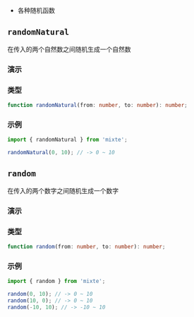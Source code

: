 - 各种随机函数

## `randomNatural`

在传入的两个自然数之间随机生成一个自然数

### 演示

<DemoCard>
  <RandomNatural />
</DemoCard>

### 类型

```ts
function randomNatural(from: number, to: number): number;
```

### 示例

```ts
import { randomNatural } from 'mixte';

randomNatural(0, 10); // -> 0 ~ 10
```

## `random`

在传入的两个数字之间随机生成一个数字

### 演示

<DemoCard>
  <Random />
</DemoCard>

### 类型

```ts
function random(from: number, to: number): number;
```

### 示例

```ts
import { random } from 'mixte';

random(0, 10); // -> 0 ~ 10
random(10, 0); // -> 0 ~ 10
random(-10, 10); // -> -10 ~ 10
```

<script setup>
  import RandomNatural from './demo/randomNatural.vue';
  import Random from './demo/random.vue'

</script>